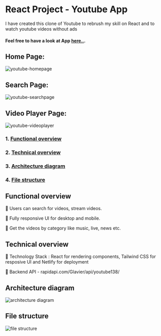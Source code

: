# React Project - Youtube App

I have created this clone of Youtube to rebrush my skill on React and to watch youtube videos without ads
#### Feel free to have a look at App [here..](https://react-project-youtube.netlify.app/).
## Home Page:
![youtube-homepage](https://user-images.githubusercontent.com/36602276/208832645-7a246ee6-7430-479c-9668-00419a6d1e74.png)

## Search Page:
![youtube-searchpage](https://user-images.githubusercontent.com/36602276/208832896-281d784a-fa1a-4415-bfbc-e8cbc8d57a63.png)

## Video Player Page:
![youtube-videoplayer](https://user-images.githubusercontent.com/36602276/208832972-f295ec1b-6d83-4b00-8d63-f9e861597139.png)

### 1. [Functional overview](#functioal-overview) 
### 2. [Technical overview](#technical-overview)
### 3. [Architecture diagram](#architecture-diagram)
### 4. [File structure](#file-structure)

## Functional overview
  🔹 Users can search for videos, stream videos.
  
  🔹 Fully responsive UI for desktop and mobile.
  
  🔹 Get the videos by category like music, live, news etc.

## Technical overview
  🔹 Technology Stack : React for rendering components, Tailwind CSS for resposive UI and Netlify for deployment
  
  🔹 Backend API - rapidapi.com/Glavier/api/youtube138/

## Architecture diagram
![architecture diagram](https://user-images.githubusercontent.com/36602276/208835593-26f28b6b-2dc6-4741-8c33-3487edd5d264.png)

## File structure
![file structure](https://user-images.githubusercontent.com/36602276/208835648-408fa3f1-912c-4e19-a40d-e55917068464.png)
